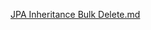 [JPA Inheritance Bulk Delete.md](src/main/kotlin/com/traeper/jpa_practice/inheritance/bulk_delete/README.md)